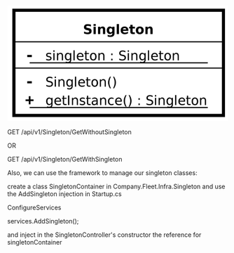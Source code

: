 ![Singleton UML diagram](https://github.com/victor-cleber/design_patterns/blob/main/patterns/assets/singleton.png)


GET
​/api​/v1​/Singleton​/GetWithoutSingleton

OR 


GET
​/api​/v1​/Singleton​/GetWithSingleton


Also, we can use the framework to manage our singleton classes:

create a class SingletonContainer in Company.Fleet.Infra.Singleton
and use the AddSingleton injection in Startup.cs

ConfigureServices

services.AddSingleton<SingletonContainer>();

and inject in the SingletonController's constructor the reference for singletonContainer
